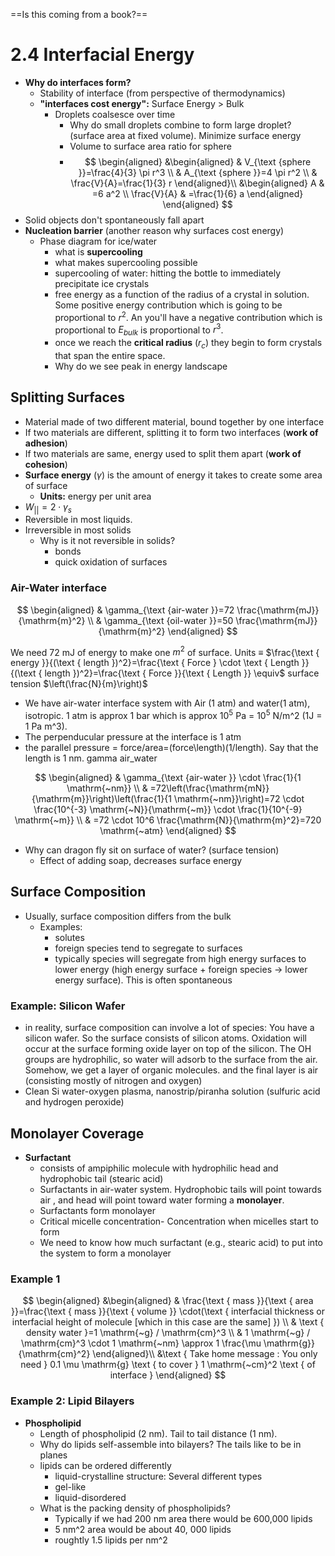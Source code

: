 
==Is this coming from a book?==
# 2.4 Interfacial Energy

- **Why do interfaces form?**
	- Stability of interface (from perspective of thermodynamics)
	- **"interfaces cost energy":** Surface Energy > Bulk
		- Droplets coalsesce over time
			- Why do small droplets combine to form large droplet? (surface area at fixed volume). Minimize surface energy
			- Volume to surface area ratio for sphere
			- $$
\begin{aligned}
&\begin{aligned}
& V_{\text {sphere }}=\frac{4}{3} \pi r^3 \\
& A_{\text {sphere }}=4 \pi r^2 \\
& \frac{V}{A}=\frac{1}{3} r
\end{aligned}\\
&\begin{aligned}
A & =6 a^2 \\
\frac{V}{A} & =\frac{1}{6} a
\end{aligned}
\end{aligned}
$$
- Solid objects don't spontaneously fall apart
- **Nucleation barrier** (another reason why surfaces cost energy)
	- Phase diagram for ice/water
		- what is **supercooling**
		- what makes supercooling possible
		- supercooling of water: hitting the bottle to immediately precipitate ice crystals
		- free energy as a function of the radius of a crystal in solution. Some positive energy contribution which is going to be proportional to $r^2$. An you'll have a negative contribution which is proportional to $E_{bulk}$ is proportional to $r^3$.
		- once we reach the **critical radius** ($r_c$) they begin to form crystals that span the entire space.
		- Why do we see peak in energy landscape


## Splitting Surfaces



- Material made of two different material, bound together by one interface
- If two materials are different, splitting it to form two interfaces (**work of adhesion**)
- If two materials are same, energy used to split them apart (**work of cohesion**)
- **Surface energy** ($\gamma$) is the amount of energy it takes to create some area of surface
	- **Units:** energy per unit area
- $W_{||}=2 \cdot \gamma_{s}$  
- Reversible in most liquids. 
- Irreversible in most solids
	- Why is it not reversible in solids?
		- bonds
		- quick oxidation of surfaces

### Air-Water interface


$$
\begin{aligned}
& \gamma_{\text {air-water }}=72 \frac{\mathrm{mJ}}{\mathrm{m}^2} \\
& \gamma_{\text {oil-water }}=50 \frac{\mathrm{mJ}}{\mathrm{m}^2}
\end{aligned}
$$


We need 72 mJ of energy to make one $m^2$ of surface. Units $\equiv$ $\frac{\text { energy }}{(\text { length })^2}=\frac{\text { Force } \cdot \text { Length }}{(\text { length })^2}=\frac{\text { Force }}{\text { Length }} \equiv$ surface tension $\left(\frac{N}{m}\right)$


- We have air-water interface system with Air (1 atm) and water(1 atm), isotropic. 1 atm is approx 1 bar which is approx $10^5$ Pa = $10^5$ N/m^2 (1J = 1 Pa m^3).
- The perpenducular pressure at the interface is 1 atm
- the parallel pressure = force/area=(force\length)(1/length). Say that the length is 1 nm. gamma air_water


$$
\begin{aligned}
& \gamma_{\text {air-water }} \cdot \frac{1}{1 \mathrm{~nm}} \\
& =72\left(\frac{\mathrm{mN}}{\mathrm{m}}\right)\left(\frac{1}{1 \mathrm{~nm}}\right)=72 \cdot \frac{10^{-3} \mathrm{~N}}{\mathrm{~m}} \cdot \frac{1}{10^{-9} \mathrm{~m}} \\
& =72 \cdot 10^6 \frac{\mathrm{N}}{\mathrm{m}^2}=720 \mathrm{~atm}
\end{aligned}
$$


- Why can dragon fly sit on surface of water? (surface tension)
	- Effect of adding soap, decreases surface energy

## Surface Composition

- Usually, surface composition differs from the bulk
	- Examples:
		- solutes
		- foreign species tend to segregate to surfaces
		- typically species will segregate from high energy surfaces to lower energy (high energy surface + foreign species -> lower energy surface). This is often spontaneous

### Example: Silicon Wafer

- in reality, surface composition can involve a lot of species: You have a silicon wafer. So the surface consists of silicon atoms. Oxidation will occur at the surface forming oxide layer on top of the silicon. The OH groups are hydrophilic, so water will adsorb to the surface from the air. Somehow, we get a layer of organic molecules. and the final layer is air (consisting mostly of nitrogen and oxygen)
- Clean Si water-oxygen plasma, nanostrip/piranha solution (sulfuric acid and hydrogen peroxide)


## Monolayer Coverage

- **Surfactant**
	- consists of ampiphilic molecule with hydrophilic head and hydrophobic tail (stearic acid)
	- Surfactants in air-water system. Hydrophobic tails will point towards air , and head will point toward water forming a **monolayer**.
	- Surfactants form monolayer
	- Critical micelle concentration- Concentration when micelles start to form
	- We need to know how much surfactant (e.g., stearic acid) to put into the system to form a monolayer

### Example 1

$$
\begin{aligned}
&\begin{aligned}
& \frac{\text { mass }}{\text { area }}=\frac{\text { mass }}{\text { volume }} \cdot(\text { interfacial thickness or interfacial height of molecule [which in this case are the same] }) \\
& \text { density water }=1 \mathrm{~g} / \mathrm{cm}^3 \\
& 1 \mathrm{~g} / \mathrm{cm}^3 \cdot 1 \mathrm{~nm} \approx 1 \frac{\mu \mathrm{g}}{\mathrm{cm}^2}
\end{aligned}\\
&\text { Take home message : You only need } 0.1 \mu \mathrm{g} \text { to cover } 1 \mathrm{~cm}^2 \text { of interface }
\end{aligned}
$$

### Example 2: Lipid Bilayers

- **Phospholipid**
	- Length of phospholipid (2 nm). Tail to tail distance (1 nm).
	- Why do lipids self-assemble into bilayers? The tails like to be in planes
	- lipids can be ordered differently
		- liquid-crystalline structure: Several different types
		- gel-like
		- liquid-disordered
	- What is the packing density of phospholipids?
		- Typically if we had 200 nm area there would be 600,000 lipids
		- 5 nm^2 area would be about 40, 000 lipids
		- roughtly 1.5 lipids per nm^2


